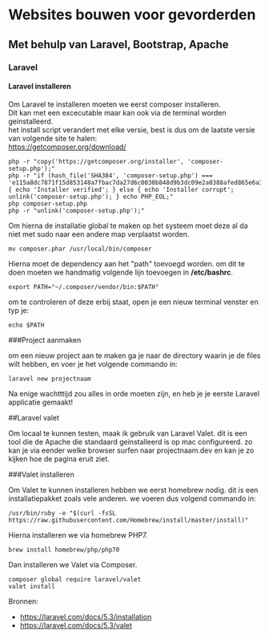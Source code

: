 # Websites bouwen voor gevorderden
## Met behulp van Laravel, Bootstrap, Apache
### Laravel
#### Laravel installeren
Om Laravel te installeren moeten we eerst composer installeren.  
Dit kan met een excecutable maar kan ook via de terminal worden geinstalleerd.  
het install script verandert met elke versie, best is dus om de laatste versie van volgende site te halen:  
<https://getcomposer.org/download/>



```
php -r "copy('https://getcomposer.org/installer', 'composer-setup.php');"
php -r "if (hash_file('SHA384', 'composer-setup.php') === 'e115a8dc7871f15d853148a7fbac7da27d6c0030b848d9b3dc09e2a0388afed865e6a3d6b3c0fad45c48e2b5fc1196ae') { echo 'Installer verified'; } else { echo 'Installer corrupt'; unlink('composer-setup.php'); } echo PHP_EOL;"
php composer-setup.php
php -r "unlink('composer-setup.php');"
```

Om hierna de installatie global te maken op het systeem moet deze al da niet met sudo naar een andere map verplaatst worden.

```
mv composer.phar /usr/local/bin/composer
```

Hierna moet de dependency aan het "path" toevoegd worden. om dit te doen moeten we handmatig volgende lijn toevoegen in **/etc/bashrc**. 

```
export PATH="~/.composer/vendor/bin:$PATH"
```
om te controleren of deze erbij staat, open je een nieuw terminal venster en typ je:

```
echo $PATH
```
###Project aanmaken

om een nieuw project aan te maken ga je naar de directory waarin je de files wilt hebben, en voer je het volgende commando in:

```
laravel new projectnaam
```

Na enige wachtttijd zou alles in orde moeten zijn, en heb je je eerste Laravel applicatie gemaakt!

##Laravel valet

Om locaal te kunnen testen, maak ik gebruik van Laravel Valet. dit is een tool die de Apache die standaard geinstalleerd is op mac configureerd. zo kan je via eender welke browser surfen naar projectnaam.dev en kan je zo kijken hoe de pagina eruit ziet.

###Valet installeren

Om Valet te kunnen installeren hebben we eerst homebrew nodig. dit is een installatiepakket zoals vele anderen. we voeren dus volgend commando in:

```
/usr/bin/ruby -e "$(curl -fsSL https://raw.githubusercontent.com/Homebrew/install/master/install)"

```

Hierna installeren we via homebrew PHP7.

```
brew install homebrew/php/php70
```

Dan installeren we Valet via Composer.

```
composer global require laravel/valet
valet install
```

Bronnen:

 * <https://laravel.com/docs/5.3/installation>
 * <https://laravel.com/docs/5.3/valet>